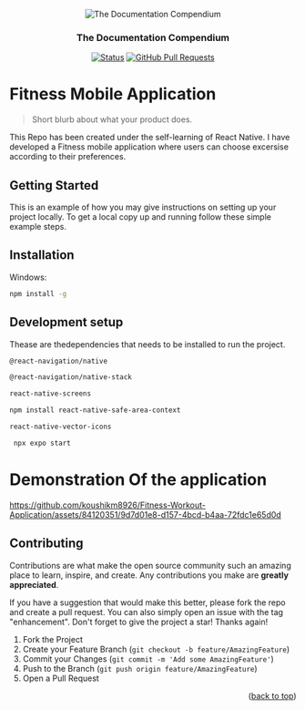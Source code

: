 
<p align="center">
 <img src="https://i.imgur.com/rSyq3MW.png" alt="The Documentation Compendium"></a>
</p>

<h3 align="center">The Documentation Compendium</h3>

<div align="center">

  [![Status](https://img.shields.io/badge/status-active-success.svg)]()
  [![GitHub Pull Requests](https://img.shields.io/github/issues-pr/kylelobo/The-Documentation-Compendium.svg)](https://github.com/koushikm8926/Capston-Project/pulls)

<!--   <a href="https://www.producthunt.com/posts/the-documentation-compendium?utm_source=badge-top-post-badge&utm_medium=badge&utm_souce=badge-the-documentation-compendium" target="_blank"><img src="https://api.producthunt.com/widgets/embed-image/v1/top-post-badge.svg?post_id=157965&theme=dark&period=daily" alt="The Documentation Compendium - Beautiful README templates that people want to read. | Product Hunt Embed" style="width: 250px; height: 54px;" width="250px" height="54px" /></a> -->

</div>

# Fitness Mobile Application
> Short blurb about what your product does.

This Repo has been created under the self-learning of React Native. I have developed a Fitness mobile application where users can choose excersise according to their preferences.


<!-- GETTING STARTED -->
## Getting Started

This is an example of how you may give instructions on setting up your project locally.
To get a local copy up and running follow these simple example steps.

## Installation

Windows:

```sh
npm install -g 
```
## Development setup
Thease are thedependencies that needs to be installed to run the project.

```sh
@react-navigation/native
```
```sh
@react-navigation/native-stack
```
```sh
react-native-screens
```
```sh
npm install react-native-safe-area-context
```
```sh
react-native-vector-icons
```
```sh
 npx expo start
```

# Demonstration Of the application






https://github.com/koushikm8926/Fitness-Workout-Application/assets/84120351/9d7d01e8-d157-4bcd-b4aa-72fdc1e65d0d









<!-- CONTRIBUTING -->
## Contributing

Contributions are what make the open source community such an amazing place to learn, inspire, and create. Any contributions you make are **greatly appreciated**.

If you have a suggestion that would make this better, please fork the repo and create a pull request. You can also simply open an issue with the tag "enhancement".
Don't forget to give the project a star! Thanks again!

1. Fork the Project
2. Create your Feature Branch (`git checkout -b feature/AmazingFeature`)
3. Commit your Changes (`git commit -m 'Add some AmazingFeature'`)
4. Push to the Branch (`git push origin feature/AmazingFeature`)
5. Open a Pull Request

<p align="right">(<a href="#readme-top">back to top</a>)</p>

<!-- Markdown link & img dfn's -->
[npm-image]: https://img.shields.io/npm/v/datadog-metrics.svg?style=flat-square
[npm-url]: https://npmjs.org/package/datadog-metrics
[npm-downloads]: https://img.shields.io/npm/dm/datadog-metrics.svg?style=flat-square
[travis-image]: https://img.shields.io/travis/dbader/node-datadog-metrics/master.svg?style=flat-square
[travis-url]: https://travis-ci.org/dbader/node-datadog-metrics
[wiki]: https://github.com/yourname/yourproject/wiki
